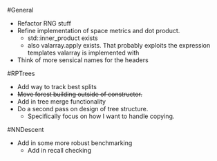 #General
- Refactor RNG stuff
- Refine implementation of space metrics and dot product. 
  - std::inner_product exists
  - also valarray.apply exists. That probably exploits the expression templates valarray is implemented with
- Think of more sensical names for the headers


#RPTrees
- Add way to track best splits
- ~~Move forest building outside of constructor.~~
- Add in tree merge functionality
- Do a second pass on design of tree structure.
  - Specifically focus on how I want to handle copying.

#NNDescent
- Add in some more robust benchmarking
  - Add in recall checking